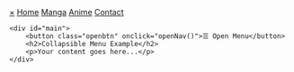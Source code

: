 <html lang="en">
<head>
    <meta charset="UTF-8">
    <meta name="viewport" content="width=device-width, initial-scale=1.0">
    <link rel="stylesheet" href="styles.css">
    <title>My Collapsible Menu</title>
</head>
<body>
    <div id="mySidebar" class="sidebar">
        <a href="javascript:void(0)" class="closebtn" onclick="closeNav()">×</a>
        <a href="#">Home</a>
        <a href="#">Manga</a>
        <a href="#">Anime</a>
        <a href="#">Contact</a>
    </div>

    <div id="main">
        <button class="openbtn" onclick="openNav()">☰ Open Menu</button>
        <h2>Collapsible Menu Example</h2>
        <p>Your content goes here...</p>
    </div>

